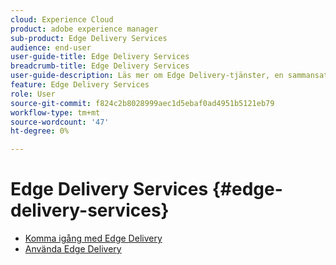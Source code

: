```yaml
---
cloud: Experience Cloud
product: adobe experience manager
sub-product: Edge Delivery Services
audience: end-user
user-guide-title: Edge Delivery Services
breadcrumb-title: Edge Delivery Services
user-guide-description: Läs mer om Edge Delivery-tjänster, en sammansatt uppsättning tjänster som möjliggör en snabb utvecklingsmiljö där författare snabbt kan uppdatera och publicera och nya webbplatser snabbt lanseras.
feature: Edge Delivery Services
role: User
source-git-commit: f824c2b8028999aec1d5ebaf0ad4951b5121eb79
workflow-type: tm+mt
source-wordcount: '47'
ht-degree: 0%

---
```



# Edge Delivery Services {#edge-delivery-services}

+ [Komma igång med Edge Delivery](/help/edge/overview.md)
+ [Använda Edge Delivery](/help/edge/using.md)


